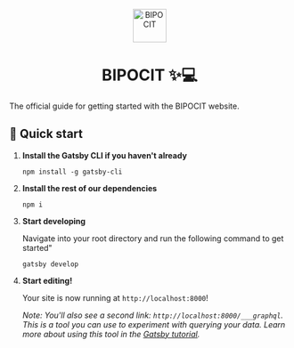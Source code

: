 <p align="center">
    <img alt="BIPOCIT" src="https://pbs.twimg.com/profile_images/1142039420385804288/VCvGV_QC_400x400.jpg" width="60" />
</p>
<h1 align="center">
  BIPOCIT ✨💻
</h1>

The official guide for getting started with the BIPOCIT website.

## 🚀 Quick start

1.  **Install the Gatsby CLI if you haven't already** 

    `npm install -g gatsby-cli`


2.  **Install the rest of our dependencies**

    `npm i`

3.  **Start developing**

    Navigate into your root directory and run the following command to get started"

    `
    gatsby develop
    `

3.  **Start editing!**

    Your site is now running at `http://localhost:8000`!

    _Note: You'll also see a second link: _`http://localhost:8000/___graphql`_. This is a tool you can use to experiment with querying your data. Learn more about using this tool in the [Gatsby tutorial](https://www.gatsbyjs.org/tutorial/part-five/#introducing-graphiql)._
